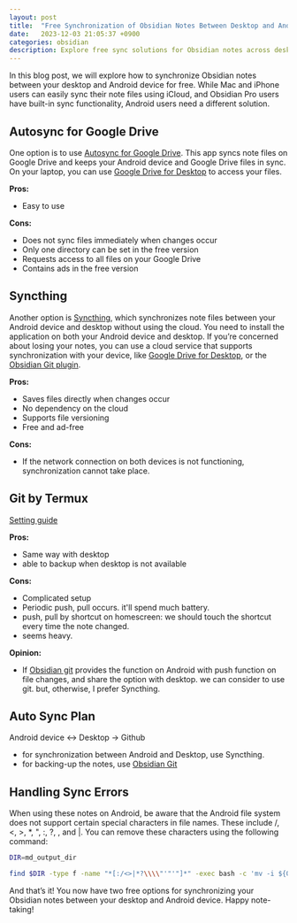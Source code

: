 ```yaml
---
layout: post
title:  "Free Synchronization of Obsidian Notes Between Desktop and Android Devices"
date:   2023-12-03 21:05:37 +0900
categories: obsidian
description: Explore free sync solutions for Obsidian notes across desktop and Android devices. Learn about Autosync, Syncthing.
---
```


In this blog post, we will explore how to synchronize Obsidian notes between your desktop and Android device for free. While Mac and iPhone users can easily sync their note files using iCloud, and Obsidian Pro users have built-in sync functionality, Android users need a different solution.

## Autosync for Google Drive

One option is to use [Autosync for Google Drive](https://play.google.com/store/apps/details?id=com.ttxapps.drivesync&hl=en_US). This app syncs note files on Google Drive and keeps your Android device and Google Drive files in sync. On your laptop, you can use [Google Drive for Desktop](https://www.google.com/drive/download/) to access your files.

**Pros:**

- Easy to use

**Cons:**

- Does not sync files immediately when changes occur
- Only one directory can be set in the free version
- Requests access to all files on your Google Drive
- Contains ads in the free version

## Syncthing

Another option is [Syncthing](https://syncthing.net/), which synchronizes note files between your Android device and desktop without using the cloud. You need to install the application on both your Android device and desktop. If you’re concerned about losing your notes, you can use a cloud service that supports synchronization with your device, like [Google Drive for Desktop](https://www.google.com/drive/download/), or the [Obsidian Git plugin](https://github.com/denolehov/obsidian-git).

**Pros:**

- Saves files directly when changes occur
- No dependency on the cloud
- Supports file versioning
- Free and ad-free

**Cons:**
- If the network connection on both devices is not functioning, synchronization cannot take place.


## Git by Termux
[Setting guide](https://gist.github.com/Makeshift/43c7ecb3f1c28a623ea4386552712114)

**Pros:**
- Same way with desktop
- able to backup when desktop is not available

**Cons:**
- Complicated setup
- Periodic push, pull occurs. it'll spend much battery. 
- push, pull by shortcut on homescreen: we should touch the shortcut every time the note changed.
- seems heavy.

**Opinion:**
- If [Obsidian git](https://github.com/denolehov/obsidian-git#mobile) provides the function on Android with push function on file changes, and share the option with desktop. we can consider to use git. but, otherwise, I prefer Syncthing.

## Auto Sync Plan

Android device <-> Desktop -> Github

- for synchronization between Android and Desktop, use Syncthing.
- for backing-up the notes, use [Obsidian Git](https://github.com/denolehov/obsidian-git)


## Handling Sync Errors

When using these notes on Android, be aware that the Android file system does not support certain special characters in file names. These include /, <, >, *, ", :, ?, , and |. You can remove these characters using the following command:

```bash
DIR=md_output_dir

find $DIR -type f -name "*[:/<>|*?\\\\"'"'"]*" -exec bash -c 'mv -i ${0} $(echo ${0} | tr '"'"':<>*?|\\"'"'"' "_")' {} \;
```

And that’s it! You now have two free options for synchronizing your Obsidian notes between your desktop and Android device. Happy note-taking!